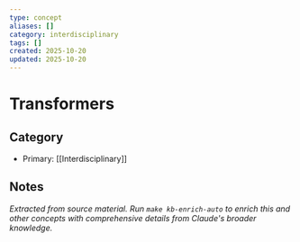 ```yaml
---
type: concept
aliases: []
category: interdisciplinary
tags: []
created: 2025-10-20
updated: 2025-10-20
---
```


# Transformers

## Category

- Primary: [[Interdisciplinary]]

## Notes

*Extracted from source material. Run `make kb-enrich-auto` to enrich this and other concepts with comprehensive details from Claude's broader knowledge.*
